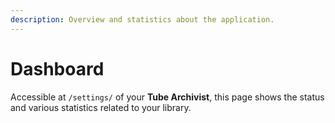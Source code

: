 ```yaml
---
description: Overview and statistics about the application.
---
```


# Dashboard
Accessible at `/settings/` of your **Tube Archivist**, this page shows the status and various statistics related to your library.

